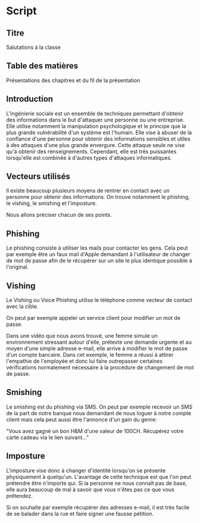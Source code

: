 # Script

## Titre

Salutations à la classe

## Table des matières

Présentations des chapitres et du fil de la présentation

## Introduction

L'ingénierie sociale est un ensemble de techniques permettant d'obtenir des informations dans le but d'attaquer une personne ou une entreprise. Elle utilise notamment la manipulation psychologique et le principe que la plus grande vulnérabilité d'un système est l'humain. Elle vise à abuser de la confiance d'une personne pour obtenir des informations sensibles et utiles à des attaques d'une plus grande envergure. Cette attaque seule ne vise qu'à obtenir des renseignements. Cependant, elle est très puissantes lorsqu'elle est combinée à d'autres types d'attaques informatiques.

## Vecteurs utilisés

Il existe beaucoup plusieurs moyens de rentrer en contact avec un personne pour obtenir des informations. On trouve notamment le phishing, le vishing, le smishing et l'imposture.

Nous allons préciser chacun de ses points.

## Phishing

Le phishing consiste à utiliser les mails pour contacter les gens. Cela peut par exemple être un faux mail d'Apple demandant à l'utilisateur de changer de mot de passe afin de le récupérer sur un site le plus identique possible à l'original.

## Vishing

Le Vishing ou Voice Phishing utilise le téléphone comme vecteur de contact avec la cible.

On peut par exemple appeler un service client pour modifier un mot de passe.

Dans une vidéo que nous avons trouvé, une femme simule un environnement stressant autour d'elle, prétexte une demande urgente et au moyen d'une simple adresse e-mail, elle arrive à modifier le mot de passe d'un compte bancaire. Dans cet exemple, le femme a réussi à attirer l'empathie de l'employée et donc lui faire outrepasser certaines vérifications normalement nécessaire à la procédure de changement de mot de passe.

## Smishing

Le smishing est du phishing via SMS. On peut par exemple recevoir un SMS de la part de notre banque nous demandant de nous loguer à notre compte client mais cela peut aussi être l'annonce d'un gain du genre:

"Vous avez gagné un bon H&M d'une valeur de 100CH. Récupérez votre carte cadeau via le lien suivant..."

## Imposture

L'imposture vise donc à changer d'identité lorsqu'on se présente physiquement à quelqu'un. L'avantage de cette technique est que l'on peut prétendre être n'importe qui. Si la personne ne nous connaît pas de base, elle aura beaucoup de mal à savoir que vous n'êtes pas ce que vous prétendez.

Si on souhaite par exemple récupérer des adresses e-mail, il est très facile de se balader dans la rue et faire signer une fausse pétition.
